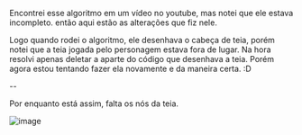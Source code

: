 Encontrei esse algoritmo em um vídeo no youtube, mas notei que ele estava incompleto.
então aqui estão as alterações que fiz nele.

Logo quando rodei o algoritmo, ele desenhava o cabeça de teia, porém notei que a teia jogada pelo personagem estava fora de lugar.
Na hora resolvi apenas deletar a aparte do código que desenhava a teia.
Porém agora estou tentando fazer ela novamente e da maneira certa.  :D 


--

Por enquanto está assim, falta os nós da teia.


![image](https://user-images.githubusercontent.com/71383961/214098677-18a56a67-2fd9-46a4-bb3c-e6b601c61000.png)

